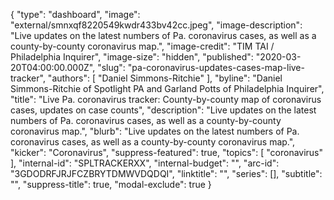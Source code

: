 {
	"type": "dashboard",
	"image": "external/smnxqf8220549kwdr433bv42cc.jpeg",
	"image-description": "Live updates on the latest numbers of Pa. coronavirus cases, as well as a county-by-county coronavirus map.",
	"image-credit": "TIM TAI / Philadelphia Inquirer",
	"image-size": "hidden",
	"published": "2020-03-20T04:00:00.000Z",
	"slug": "pa-coronavirus-updates-cases-map-live-tracker",
	"authors": [
		"Daniel Simmons-Ritchie"
	],
	"byline": "Daniel Simmons-Ritchie of Spotlight PA and Garland Potts of Philadelphia Inquirer",
	"title": "Live Pa. coronavirus tracker: County-by-county map of coronavirus cases, updates on case counts",
	"description": "Live updates on the latest numbers of Pa. coronavirus cases, as well as a county-by-county coronavirus map.",
	"blurb": "Live updates on the latest numbers of Pa. coronavirus cases, as well as a county-by-county coronavirus map.",
	"kicker": "Coronavirus",
	"suppress-featured": true,
	"topics": [
		"coronavirus"
	],
	"internal-id": "SPLTRACKERXX",
	"internal-budget": "",
	"arc-id": "3GDODRFJRJFCZBRYTDMWVDQDQI",
	"linktitle": "",
	"series": [],
	"subtitle": "",
	"suppress-title": true,
	"modal-exclude": true
}